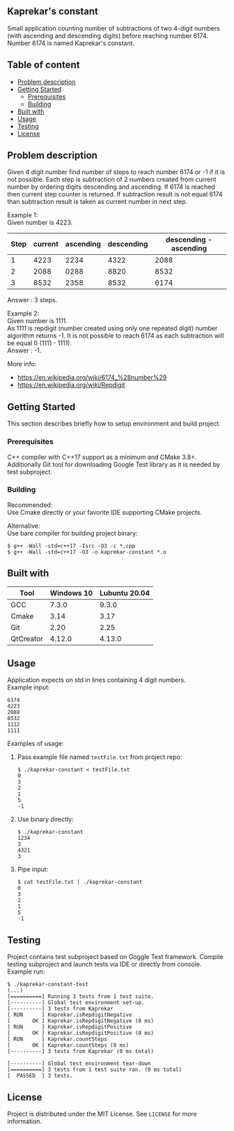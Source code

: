 ## Kaprekar's constant
Small application counting number of subtractions of two 4-digit numbers (with ascending and descending digits) before reaching number 6174. Number 6174 is named Kaprekar's constant.

## Table of content
- [Problem description](#problem-description)
- [Getting Started](#getting-started)
  * [Prerequisites](#prerequisites)
  * [Building](#building)
- [Built with](#built-with)
- [Usage](#usage)
- [Testing](#testing)
- [License](#license)

## Problem description
Given 4 digit number find number of steps to reach number 6174 or -1 if it is not possible. Each step is subtraction of 2 numbers created from current number by ordering digits descending and ascending. If 6174 is reached then current step counter is returned. If subtraction result is not equal 6174 than subtraction result is taken as current number in next step.

Example 1:  
Given number is 4223.

|Step| current | ascending | descending | descending - ascending |
| --- | --- | --- | --- | --- | 
| 1 | 4223 | 2234 | 4322 | 2088 |
| 2 | 2088 | 0288 | 8820 | 8532 |
| 3 | 8532 | 2358 | 8532 | 6174 |

Answer : 3 steps. 

Example 2:  
Given number is 1111.  
As 1111 is repdigit (number created using only one repeated digit) number algorithm returns -1. It is not possible to reach 6174 as each subtraction will be equal 0 (1111 - 1111).  
Answer : -1.

More info:
* https://en.wikipedia.org/wiki/6174_%28number%29
* https://en.wikipedia.org/wiki/Repdigit

## Getting Started
This section describes briefly how to setup environment and build project.

### Prerequisites
C++ compiler with C++17 support as a minimum and CMake 3.8+. Additionally Git tool for downloading Google Test library as it is needed by test subproject.

### Building
Recommended:  
Use Cmake directly or your favorite IDE supporting CMake projects.  

Alternative:  
Use bare compiler for building project binary:
```shell
$ g++ -Wall -std=c++17 -Isrc -O3 -c *.cpp
$ g++ -Wall -std=c++17 -O3 -o kaprekar-constant *.o
```

## Built with
| Tool |  Windows 10 | Lubuntu 20.04 |
| --- | --- | --- |
| GCC | 7.3.0 | 9.3.0 |
| Cmake | 3.14 | 3.17 |
| Git | 2.20 | 2.25 |
| QtCreator | 4.12.0 | 4.13.0 |

## Usage
Application expects on std in lines containing 4 digit numbers.  
Example input:
```
6174
4223
2088
8532
1112
1111
```
Examples of usage:  
1. Pass example file named `testFile.txt` from project repo:
    ```shell
    $ ./kaprekar-constant < testFile.txt
    0
    3
    2
    1
    5
    -1
    ```
2. Use binary directly:
    ```shell
    $ ./kaprekar-constant
    1234
    3
    4321
    3
    ```
3. Pipe input:
    ```shell
    $ cat testFile.txt | ./kaprekar-constant
    0
    3
    2
    1
    5
    -1
    ```
## Testing
Project contains test subproject based on Goggle Test framework. Compile testing subproject and launch tests via IDE or directly from console. Example run:
```
$ ./kaprekar-constant-test
(...)
[==========] Running 3 tests from 1 test suite.
[----------] Global test environment set-up.
[----------] 3 tests from Kaprekar
[ RUN      ] Kaprekar.isRepdigitNegative
[       OK ] Kaprekar.isRepdigitNegative (0 ms)
[ RUN      ] Kaprekar.isRepdigitPositive
[       OK ] Kaprekar.isRepdigitPositive (0 ms)
[ RUN      ] Kaprekar.countSteps
[       OK ] Kaprekar.countSteps (0 ms)
[----------] 3 tests from Kaprekar (0 ms total)

[----------] Global test environment tear-down
[==========] 3 tests from 1 test suite ran. (0 ms total)
[  PASSED  ] 3 tests.

```

## License
Project is distributed under the MIT License. See `LICENSE` for more information.
